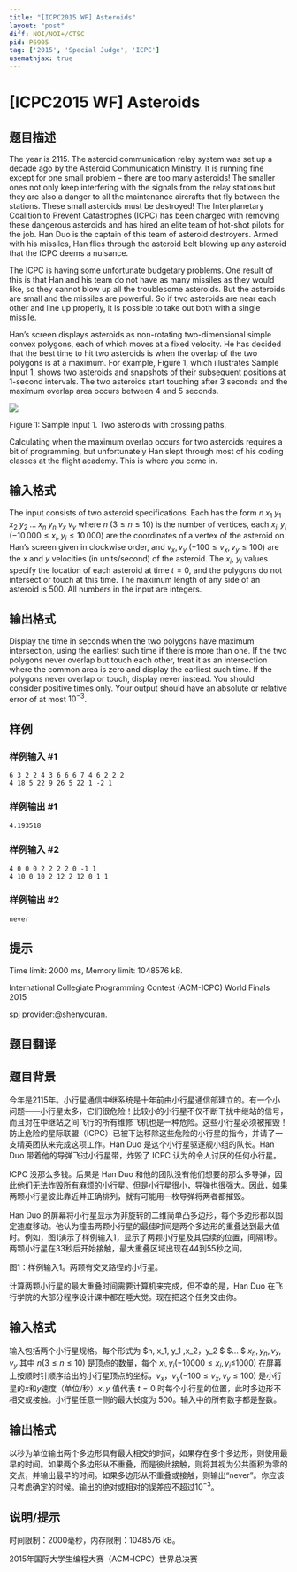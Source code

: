 ```yaml
---
title: "[ICPC2015 WF] Asteroids"
layout: "post"
diff: NOI/NOI+/CTSC
pid: P6905
tag: ['2015', 'Special Judge', 'ICPC']
usemathjax: true
---
```


# [ICPC2015 WF] Asteroids
## 题目描述

The year is 2115. The asteroid communication relay system was set up a decade ago by the Asteroid Communication Ministry. It is running fine except for one small problem – there are too many asteroids! The smaller ones not only keep interfering with the signals from the relay stations but they are also a danger to all the maintenance aircrafts that fly between the stations. These small asteroids must be destroyed! The Interplanetary Coalition to Prevent Catastrophes (ICPC) has been charged with removing these dangerous asteroids and has hired an elite team of hot-shot pilots for the job. Han Duo is the captain of this team of asteroid destroyers. Armed with his missiles, Han flies through the asteroid belt blowing up any asteroid that the ICPC deems a nuisance.

The ICPC is having some unfortunate budgetary problems. One result of this is that Han and his team do not have as many missiles as they would like, so they cannot blow up all the troublesome asteroids. But the asteroids are small and the missiles are powerful. So if two asteroids are near each other and line up properly, it is possible to take out both with a single missile.

Han’s screen displays asteroids as non-rotating two-dimensional simple convex polygons, each of which moves at a fixed velocity. He has decided that the best time to hit two asteroids is when the overlap of the two polygons is at a maximum. For example, Figure 1, which illustrates Sample Input 1, shows two asteroids and snapshots of their subsequent positions at 1-second intervals. The two asteroids start touching after $3$ seconds and the maximum overlap area occurs between $4$ and $5$ seconds.

  ![](https://vj.z180.cn/c0ee84911e97a539823bc119cb23e0d7?v=1603764626) 

   Figure 1: Sample Input 1. Two asteroids with crossing paths. 

Calculating when the maximum overlap occurs for two asteroids requires a bit of programming, but unfortunately Han slept through most of his coding classes at the flight academy. This is where you come in.
## 输入格式

The input consists of two asteroid specifications. Each has the form $n\; x_{1}\; y_{1}\; x_{2}\; y_{2}\; \ldots \; x_{n}\; y_{n}\; v_{x}\; v_{y}$ where $n$ $(3 \le n \le 10)$ is the number of vertices, each $x_{i}, y_{i}$ ($-10\, 000 \le x_{i}, y_{i} \le 10\, 000$) are the coordinates of a vertex of the asteroid on Han’s screen given in clockwise order, and $v_{x}, v_{y}$ ($-100 \le v_{x}, v_{y} \le 100$) are the $x$ and $y$ velocities (in units/second) of the asteroid. The $x_{i}$, $y_{i}$ values specify the location of each asteroid at time $t=0$, and the polygons do not intersect or touch at this time. The maximum length of any side of an asteroid is $500$. All numbers in the input are integers.
## 输出格式

Display the time in seconds when the two polygons have maximum intersection, using the earliest such time if there is more than one. If the two polygons never overlap but touch each other, treat it as an intersection where the common area is zero and display the earliest such time. If the polygons never overlap or touch, display never instead. You should consider positive times only. Your output should have an absolute or relative error of at most $10^{-3}$.
## 样例

### 样例输入 #1
```
6 3 2 2 4 3 6 6 6 7 4 6 2 2 2
4 18 5 22 9 26 5 22 1 -2 1

```
### 样例输出 #1
```
4.193518

```
### 样例输入 #2
```
4 0 0 0 2 2 2 2 0 -1 1
4 10 0 10 2 12 2 12 0 1 1

```
### 样例输出 #2
```
never

```
## 提示

Time limit: 2000 ms, Memory limit: 1048576 kB. 

 International Collegiate Programming Contest (ACM-ICPC) World Finals 2015
 
spj provider:@[shenyouran](/user/137367).
## 题目翻译

## 题目背景
今年是2115年。小行星通信中继系统是十年前由小行星通信部建立的。有一个小问题——小行星太多，它们很危险！比较小的小行星不仅不断干扰中继站的信号，而且对在中继站之间飞行的所有维修飞机也是一种危险。这些小行星必须被摧毁！防止危险的星际联盟（ICPC）已被下达移除这些危险的小行星的指令，并请了一支精英团队来完成这项工作。Han Duo 是这个小行星驱逐舰小组的队长。Han Duo 带着他的导弹飞过小行星带，炸毁了 ICPC 认为的令人讨厌的任何小行星。

ICPC 没那么多钱。后果是 Han Duo 和他的团队没有他们想要的那么多导弹，因此他们无法炸毁所有麻烦的小行星。但是小行星很小，导弹也很强大。因此，如果两颗小行星彼此靠近并正确排列，就有可能用一枚导弹将两者都摧毁。

Han Duo 的屏幕将小行星显示为非旋转的二维简单凸多边形，每个多边形都以固定速度移动。他认为撞击两颗小行星的最佳时间是两个多边形的重叠达到最大值时。例如，图1演示了样例输入1，显示了两颗小行星及其后续的位置，间隔1秒。两颗小行星在33秒后开始接触，最大重叠区域出现在44到55秒之间。

图1：样例输入1。两颗有交叉路径的小行星。

计算两颗小行星的最大重叠时间需要计算机来完成，但不幸的是，Han Duo 在飞行学院的大部分程序设计课中都在睡大觉。现在把这个任务交由你。

## 输入格式

输入包括两个小行星规格。每个形式为 $n, x_1, y_1 ,x_2，y_2  $ $… $ $x_n ,y_n ,v_x, v_y$ 其中 $n$$(3$$\le n \le10)$  是顶点的数量，每个 $x_i,y_i(-10000$$\leq x_i,y_i \leq$$1000)$ 在屏幕上按顺时针顺序给出的小行星顶点的坐标，$v_x，v_y(-100 \le v_x,v_y \le 100)$ 是小行星的$x$和$y$速度（单位/秒）$x,y$ 值代表 $t=0$ 时每个小行星的位置，此时多边形不相交或接触。小行星任意一侧的最大长度为 $500$。输入中的所有数字都是整数。

## 输出格式

以秒为单位输出两个多边形具有最大相交的时间，如果存在多个多边形，则使用最早的时间。如果两个多边形从不重叠，而是彼此接触，则将其视为公共面积为零的交点，并输出最早的时间。如果多边形从不重叠或接触，则输出“never”。你应该只考虑确定的时候。输出的绝对或相对的误差应不超过$10^{-3}$。

## 说明/提示

时间限制：2000毫秒，内存限制：1048576 kB。

2015年国际大学生编程大赛（ACM-ICPC）世界总决赛
